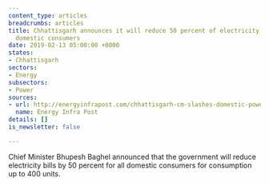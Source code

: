 ```yaml
---
content_type: articles
breadcrumbs: articles
title: Chhattisgarh announces it will reduce 50 percent of electricity bills for all
  domestic consumers
date: 2019-02-13 05:00:00 +0000
states:
- Chhattisgarh
sectors:
- Energy
subsectors:
- Power
sources:
- url: http://energyinfrapost.com/chhattisgarh-cm-slashes-domestic-power-bills-half/
  name: Energy Infra Post
details: []
is_newsletter: false

---
```

Chief Minister Bhupesh Baghel announced that the government will reduce electricity bills by 50 percent for all domestic consumers for consumption up to 400 units.
